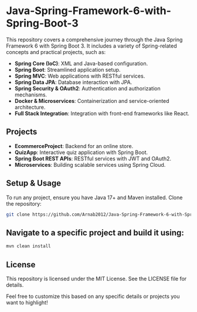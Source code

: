 # Java-Spring-Framework-6-with-Spring-Boot-3

This repository covers a comprehensive journey through the Java Spring Framework 6 with Spring Boot 3. It includes a variety of Spring-related concepts and practical projects, such as:

- **Spring Core (IoC)**: XML and Java-based configuration.
- **Spring Boot**: Streamlined application setup.
- **Spring MVC**: Web applications with RESTful services.
- **Spring Data JPA**: Database interaction with JPA.
- **Spring Security & OAuth2**: Authentication and authorization mechanisms.
- **Docker & Microservices**: Containerization and service-oriented architecture.
- **Full Stack Integration**: Integration with front-end frameworks like React.

## Projects
- **EcommerceProject**: Backend for an online store.
- **QuizApp**: Interactive quiz application with Spring Boot.
- **Spring Boot REST APIs**: RESTful services with JWT and OAuth2.
- **Microservices**: Building scalable services using Spring Cloud.

## Setup & Usage
To run any project, ensure you have Java 17+ and Maven installed. Clone the repository:
```bash
git clone https://github.com/Arnab2012/Java-Spring-Framework-6-with-Spring-Boot-3.git
```


## Navigate to a specific project and build it using:
```bash
mvn clean install
```

## License
This repository is licensed under the MIT License. See the LICENSE file for details.


Feel free to customize this based on any specific details or projects you want to highlight!


